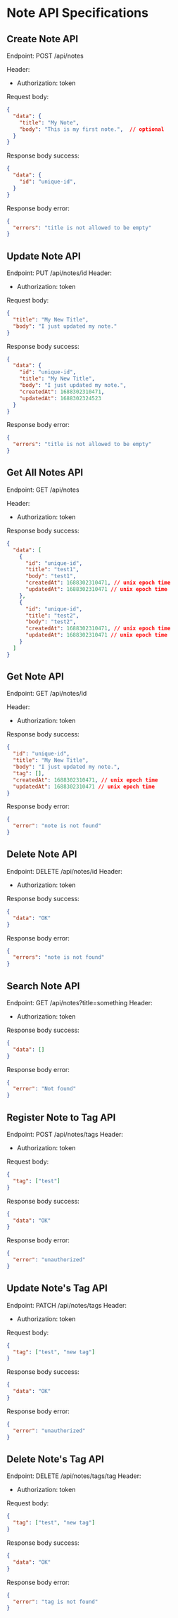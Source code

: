 # Note API Specifications

## Create Note API
Endpoint: POST /api/notes

Header: 
  - Authorization: token

Request body:
```json
{
  "data": {
    "title": "My Note",
    "body": "This is my first note.",  // optional
  }
}
```
Response body success:
```json
{
  "data": {
    "id": "unique-id",
  }
}
```
Response body error:
```json
{
  "errors": "title is not allowed to be empty"
}
```

## Update Note API
Endpoint: PUT /api/notes/id
Header: 
  - Authorization: token

Request body:
```json
{
  "title": "My New Title",
  "body": "I just updated my note."
}
```
Response body success:
```json
{
  "data": {
    "id": "unique-id",
    "title": "My New Title",
    "body": "I just updated my note.",
    "createdAt": 1688302310471,
    "updatedAt": 1688302324523
  }
}
```
Response body error:
```json
{
  "errors": "title is not allowed to be empty"
}
```

## Get All Notes API
Endpoint: GET /api/notes

Header: 
  - Authorization: token

Response body success:
```json
{
  "data": [
    {
      "id": "unique-id",
      "title": "test1",
      "body": "test1",
      "createdAt": 1688302310471, // unix epoch time
      "updatedAt": 1688302310471 // unix epoch time
    },
    {
      "id": "unique-id",
      "title": "test2",
      "body": "test2",
      "createdAt": 1688302310471, // unix epoch time
      "updatedAt": 1688302310471 // unix epoch time
    }
  ]
}
```

## Get Note API
Endpoint: GET /api/notes/id

Header: 
  - Authorization: token

Response body success:
```json
{
  "id": "unique-id",
  "title": "My New Title",
  "body": "I just updated my note.",
  "tag": [],
  "createdAt": 1688302310471, // unix epoch time
  "updatedAt": 1688302310471 // unix epoch time
}
```
Response body error:
```json
{
  "error": "note is not found"
}
```

## Delete Note API 
Endpoint: DELETE /api/notes/id
Header: 
  - Authorization: token

Response body success:
```json
{
  "data": "OK"
}
```
Response body error:
```json
{
  "errors": "note is not found"
}
```

## Search Note API
Endpoint: GET /api/notes?title=something
Header: 
  - Authorization: token

Response body success:
```json
{
  "data": []
}
```
Response body error:
```json
{
  "error": "Not found"
}
```

## Register Note to Tag API
Endpoint: POST /api/notes/tags
Header:
  - Authorization: token

Request body: 
```json
{
  "tag": ["test"]
}
```

Response body success:
```json
{
  "data": "OK"
}
```

Response body error:
```json
{
  "error": "unauthorized"
}
```
## Update Note's Tag API
Endpoint: PATCH /api/notes/tags
Header:
  - Authorization: token

Request body: 
```json
{
  "tag": ["test", "new tag"]
}
```

Response body success:
```json
{
  "data": "OK"
}
```

Response body error:
```json
{
  "error": "unauthorized"
}
```
## Delete Note's Tag API
Endpoint: DELETE /api/notes/tags/tag
Header:
  - Authorization: token

Request body: 
```json
{
  "tag": ["test", "new tag"]
}
```

Response body success:
```json
{
  "data": "OK"
}
```

Response body error:
```json
{
  "error": "tag is not found"
}
```